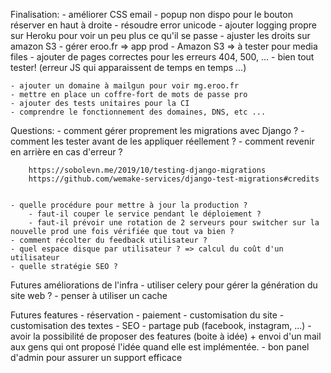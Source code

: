 Finalisation:
    - améliorer CSS email
    - popup non dispo pour le bouton réserver en haut à droite
    - résoudre error unicode
    - ajouter logging propre sur Heroku pour voir un peu plus ce qu'il se passe
    - ajuster les droits sur amazon S3
    - gérer eroo.fr => app prod
    - Amazon S3 => à tester pour media files
    - ajouter de pages correctes pour les erreurs 404, 500, ...
    - bien tout tester! (erreur JS qui apparaissent de temps en temps ...)

    - ajouter un domaine à mailgun pour voir mg.eroo.fr
    - mettre en place un coffre-fort de mots de passe pro
    - ajouter des tests unitaires pour la CI
    - comprendre le fonctionnement des domaines, DNS, etc ...


Questions:
    - comment gérer proprement les migrations avec Django ?
        - comment les tester avant de les appliquer réellement ?
        - comment revenir en arrière en cas d'erreur ?

        https://sobolevn.me/2019/10/testing-django-migrations
        https://github.com/wemake-services/django-test-migrations#credits


    - quelle procédure pour mettre à jour la production ?
        - faut-il couper le service pendant le déploiement ?
        - faut-il prévoir une rotation de 2 serveurs pour switcher sur la nouvelle prod une fois vérifiée que tout va bien ?
    - comment récolter du feedback utilisateur ?
    - quel espace disque par utilisateur ? => calcul du coût d'un utilisateur
    - quelle stratégie SEO ?

Futures améliorations de l'infra
    - utiliser celery pour gérer la génération du site web ?
    - penser à utiliser un cache

Futures features
    - réservation
    - paiement
    - customisation du site
    - customisation des textes
    - SEO
    - partage pub (facebook, instagram, ...)
    - avoir la possibilité de proposer des features (boite à idée) + envoi d'un mail aux gens qui ont proposé l'idée quand elle est implémentée.
    - bon panel d'admin pour assurer un support efficace
